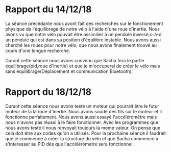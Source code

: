 # Rapport du 14/12/18

La séance précédante nous avont fait des recherches sur le fonctionement physique de l'équilibrage de notre
vélo à l'aide d'une roue d'inertie. Nous avons vu que notre vélo pouvait être assimilier à un pendule inversé,c-à-d un pendule qui est dans sa position d'équilibre instable. Nous avons aussi cherché les roues pour notre vélo, que nous avons finalement trouvé au cours d'une longue recherche. 

Durant cette séance nous avons convenu que Sacha fera le partie équilibrage(pid,roue d'inertie) et que je m'occuperai de créer le vélo mais sans équilibrage(Déplacement et communication Bluetooth).

# Rapport du 18/12/18

Durant cette séance nous avons testé un moteur qui pourrait être le futur moteur de la la roue d'inertie. Nous avons soudé des fils sur le moteur et il fonctionne parfaitement. Nous avons aussi essayé l'accéléromètre mais nous n'avons pas réussi à le faire fonctionner. Avec les programmes que nous avons testé il nous renvoyait toujours la meme valeur. On pense que cela doit être aux codes qu'on a utilisés. Pour la prochaine séance il faudrait que je commence à créer la structure du vélo et que Sacha commence à s'interesser au PID dès que l'accélérometre sera fonctionnel.
